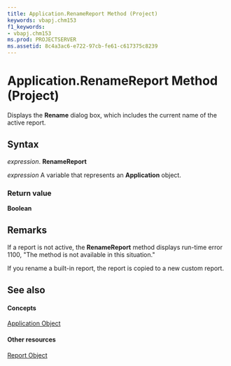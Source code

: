 ```yaml
---
title: Application.RenameReport Method (Project)
keywords: vbapj.chm153
f1_keywords:
- vbapj.chm153
ms.prod: PROJECTSERVER
ms.assetid: 8c4a3ac6-e722-97cb-fe61-c617375c8239
---
```



# Application.RenameReport Method (Project)
Displays the  **Rename** dialog box, which includes the current name of the active report.

## Syntax

 _expression_. **RenameReport**

 _expression_ A variable that represents an **Application** object.


### Return value

 **Boolean**


## Remarks

If a report is not active, the  **RenameReport** method displays run-time error 1100, "The method is not available in this situation."

If you rename a built-in report, the report is copied to a new custom report.


## See also


#### Concepts


[Application Object](application-object-project.md)
#### Other resources


[Report Object](report-object-project.md)
